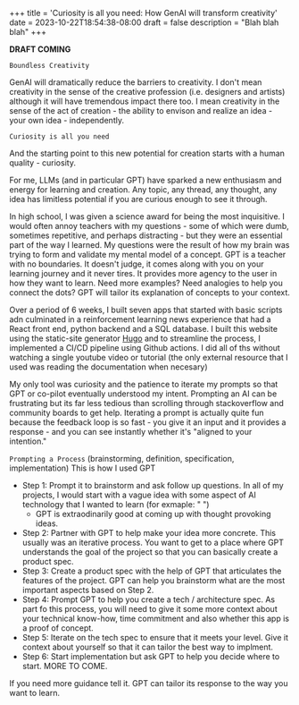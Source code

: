+++
title = 'Curiosity is all you need: How GenAI will transform creativity'
date = 2023-10-22T18:54:38-08:00
draft = false
description = "Blah blah blah"
+++

**DRAFT COMING**

`Boundless Creativity` 

GenAI will dramatically reduce the barriers to creativity. I don't mean creativity in the sense of the creative profession (i.e. designers and artists) although it will have tremendous impact there too. I mean creativity in the sense of the act of creation - the ability to envison and realize an idea - your own idea - independently. 
  
`Curiosity is all you need` 

And the starting point to this new potential for creation starts with a human quality - curiosity.

For me, LLMs (and in particular GPT) have sparked a new enthusiasm and energy for learning and creation. Any topic, any thread, any thought, any idea has limitless potential if you are curious enough to see it through.

In high school, I was given a science award for being the most inquisitive. I would often annoy teachers with my questions - some of which were dumb, sometimes repetitive, and perhaps distracting - but they were an essential part of the way I learned. My questions were the result of how my brain was trying to form and validate my mental model of a concept. GPT is a teacher with no boundaries. It doesn't judge, it comes along with you on your learning journey and it never tires. It provides more agency to the user in how they want to learn. Need more examples? Need analogies to help you connect the dots? GPT will tailor its explanation of concepts to your context. 

Over a period of 6 weeks, I built seven apps that started with basic scripts adn culminated in a reinforcement learning news experience that had a React front end, python backend and a SQL database. I built this website using the static-site generator [Hugo](https://gohugo.io/) and to streamline the process, I implemented a CI/CD pipeline using Github actions. I did all of ths without watching a single youtube video or tutorial (the only external resource that I used was reading the documentation when necesary)

 My only tool was curiosity and the patience to iterate my prompts so that GPT or co-pilot eventually understood my intent. Prompting an AI can be frustrating but its far less tedious than scrolling through stackoverflow and community boards to get help. Iterating a prompt is actually quite fun because the feedback loop is so fast - you give it an input and it provides a response - and you can see instantly whether it's "aligned to your intention." 

`Prompting a Process` (brainstorming, definition, specification, implementation)
This is how I used GPT
- Step 1: Prompt it to brainstorm and ask follow up questions. In all of my projects, I would start with a vague idea with some aspect of AI technology that I wanted to learn (for exmaple: " ")
  - GPT is extraodinarily good at coming up with thought provoking ideas.
- Step 2: Partner with GPT to help make your idea more concrete. This usually was an iterative process. You want to get to a place where GPT understands the goal of the project so that you can basically create a product spec.
- Step 3: Create a product spec with the help of GPT that articulates the features of the project. GPT can help you brainstorm what are the most important aspects based on Step 2.
- Step 4: Prompt GPT to help you create a tech / architecture spec. As part fo this process, you will need to give it some more context about your technical know-how, time commitment and also whether this app is a proof of concept. 
- Step 5: Iterate on the tech spec to ensure that it meets your level. Give it context about yourself so that it can tailor the best way to implment. 
- Step 6: Start implementation but ask GPT to help you decide where to start. 
MORE TO COME.

If you need more guidance tell it. 
GPT can tailor its response to the way you want to learn.


 